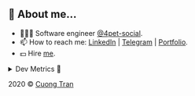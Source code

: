 ## 🦄 About me...

- 🧑🏻‍💻 Software engineer [@4pet-social](https://github.com/4pet-social).
- 📫 How to reach me: [LinkedIn](https://linkedin.com/in/103cuong) | [Telegram](https://t.me/cuong103) | [Portfolio](https://103cuong.github.io/).
- 💵 Hire [me](mailto:103cuong@gmail.com).

<details><summary>Dev Metrics 💅</summary>

<!--START_SECTION:waka-->
![Profile Views](http://img.shields.io/badge/Profile%20Views-81-blue)

![Lines of code](https://img.shields.io/badge/From%20Hello%20World%20I%27ve%20Written-17.5%20million%20lines%20of%20code-blue)

**🐱 My Github Data** 

> 🏆 2,242 Contributions in the Year 2020
 > 
> 📦 496.4 kB Used in Github's Storage 
 > 
> 💼 Opted to Hire
 > 
> 📜 150 Public Repositories
 > 
> 🔑 0 Private Repository 
 > 
**I'm a Night 🦉** 

```text
🌞 Morning    74 commits     ███░░░░░░░░░░░░░░░░░░░░░░   12.82% 
🌆 Daytime    179 commits    ███████░░░░░░░░░░░░░░░░░░   31.02% 
🌃 Evening    203 commits    ████████░░░░░░░░░░░░░░░░░   35.18% 
🌙 Night      121 commits    █████░░░░░░░░░░░░░░░░░░░░   20.97%

```
📅 **I'm Most Productive on Thursday** 

```text
Monday       66 commits     ██░░░░░░░░░░░░░░░░░░░░░░░   11.44% 
Tuesday      86 commits     ███░░░░░░░░░░░░░░░░░░░░░░   14.9% 
Wednesday    61 commits     ██░░░░░░░░░░░░░░░░░░░░░░░   10.57% 
Thursday     116 commits    █████░░░░░░░░░░░░░░░░░░░░   20.1% 
Friday       79 commits     ███░░░░░░░░░░░░░░░░░░░░░░   13.69% 
Saturday     76 commits     ███░░░░░░░░░░░░░░░░░░░░░░   13.17% 
Sunday       93 commits     ████░░░░░░░░░░░░░░░░░░░░░   16.12%

```


📊 **This Week I Spent My Time On** 

```text
⌚︎ Time Zone: Asia/Ho_Chi_Minh

💬 Programming Languages: 
TypeScript               18 hrs 1 min        ███████████░░░░░░░░░░░░░░   45.74% 
Go                       16 hrs 2 mins       ██████████░░░░░░░░░░░░░░░   40.68% 
YAML                     1 hr 46 mins        █░░░░░░░░░░░░░░░░░░░░░░░░   4.5% 
Markdown                 1 hr 19 mins        ░░░░░░░░░░░░░░░░░░░░░░░░░   3.35% 
JSON                     49 mins             ░░░░░░░░░░░░░░░░░░░░░░░░░   2.09%

🔥 Editors: 
WebStorm                 15 hrs 5 mins       █████████░░░░░░░░░░░░░░░░   38.26% 
GoLand                   14 hrs 39 mins      █████████░░░░░░░░░░░░░░░░   37.2% 
VS Code                  9 hrs 39 mins       ██████░░░░░░░░░░░░░░░░░░░   24.52% 
Sublime Text             0 secs              ░░░░░░░░░░░░░░░░░░░░░░░░░   0.02%

```

**I Mostly Code in TypeScript** 

```text
TypeScript               49 repos            ████████████░░░░░░░░░░░░░   50.0% 
JavaScript               20 repos            █████░░░░░░░░░░░░░░░░░░░░   20.41% 
Go                       17 repos            ████░░░░░░░░░░░░░░░░░░░░░   17.35% 
Dockerfile               3 repos             ░░░░░░░░░░░░░░░░░░░░░░░░░   3.06% 
Dart                     2 repos             ░░░░░░░░░░░░░░░░░░░░░░░░░   2.04%

```



<!--END_SECTION:waka-->
</details>

2020 © [Cuong Tran](https://github.com/103cuong)
